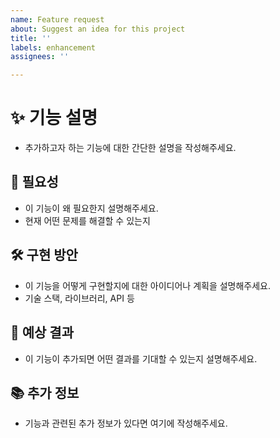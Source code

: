 ```yaml
---
name: Feature request
about: Suggest an idea for this project
title: ''
labels: enhancement
assignees: ''

---
```


# ✨ 기능 설명
- 추가하고자 하는 기능에 대한 간단한 설명을 작성해주세요.

## 🎯 필요성
- 이 기능이 왜 필요한지 설명해주세요.
- 현재 어떤 문제를 해결할 수 있는지

## 🛠️ 구현 방안
- 이 기능을 어떻게 구현할지에 대한 아이디어나 계획을 설명해주세요.
- 기술 스택, 라이브러리, API 등

## 🚀 예상 결과
- 이 기능이 추가되면 어떤 결과를 기대할 수 있는지 설명해주세요.

## 📚 추가 정보
- 기능과 관련된 추가 정보가 있다면 여기에 작성해주세요.
